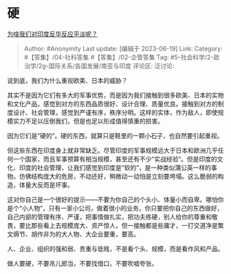 # 硬
[为啥我们对印度反华反应平淡呢？](https://www.zhihu.com/question/404679467/answer/3080359522)

> Author: #Anonymity
> Last update: [编辑于 2023-06-19]
> Link:
> Category: #【答集】/04-社科答集 #【答集】/02-企管答集
> Tag: #5-社会科学/2-政治学/2g-国际关系/各国发展/南亚与印度
> 评论区:
> 泛讨论:

说到底，我们为什么重视欧美、日本的威胁？

其实不是因为它们有多大的军事优势，而是因为我们接触到很多欧美、日本的实物和文化产品，感觉到对方的东西品质很好、设计合理、质量优良。接触到对方的制度设计、社会管理，感觉到严谨有序，秩序分明。这样的实体，作为敌人，即使规模实力不足以压倒我们，但是也足以形成值得慎重的损害。

因为它们是“硬的”。硬的东西，就算只是鞋里的一颗小石子，也自然要引起重视。

但这些东西在印度身上就非常缺乏。尽管印度的军事规模远大于日本和欧洲几乎任何一个国家，而且军事预算有相当规模，甚至还有不少“实战经验”。但是印度的文化、印度的社会管理，让我们感觉到印度是“软的”，是一种类似蒲公英一样的事物。仿佛结构庞大的危房，不动还好，稍微动一动怕是立刻要垮塌。这么脆弱的构造，体量大反而是坏事。

这对你自己是一个很好的提示——不要为你自己的个头小、体量小而自卑。哪怕你是个“小人物”，只有一家小公司，做着很小的业务，你只要把你自己的东西做好，自己内部的管理有序、严谨，把事情做扎实，把功夫练硬，别人给你的尊重和敬畏，要比那些看上去规模庞大、资产惊人，但一接触都是些庸才，一打交道净是繁文缛节、胡作非为的大人物、大企业要重，要高。

人、企业、组织的强和弱、贵重与低贱，不是看个头、规模，而是看作风和产品。

做人要硬，不要吊儿郎当，不要找借口，不要吹嘘夸张。
